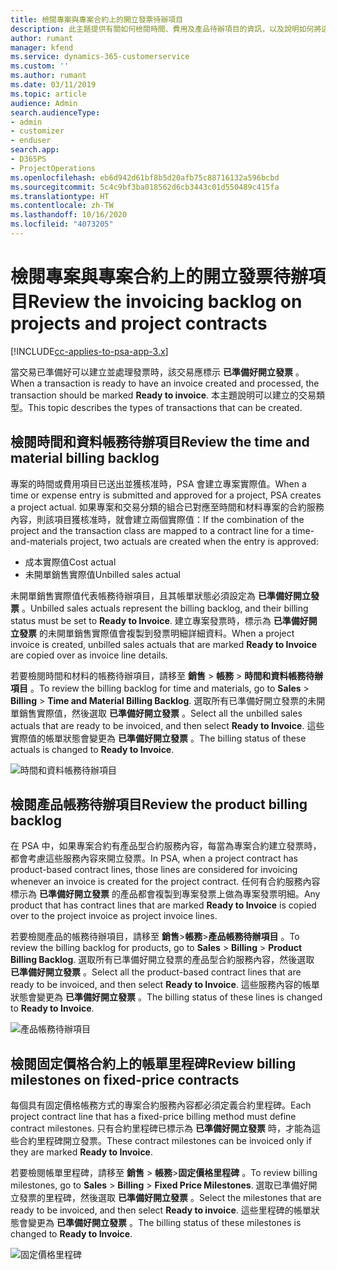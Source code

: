 ```yaml
---
title: 檢閱專案與專案合約上的開立發票待辦項目
description: 此主題提供有關如何檢閱時間、費用及產品待辦項目的資訊，以及說明如何將這些待辦項目標示為已準備好開立發票。
author: rumant
manager: kfend
ms.service: dynamics-365-customerservice
ms.custom: ''
ms.author: rumant
ms.date: 03/11/2019
ms.topic: article
audience: Admin
search.audienceType:
- admin
- customizer
- enduser
search.app:
- D365PS
- ProjectOperations
ms.openlocfilehash: eb6d942d61bf8b5d20afb75c88716132a596bcbd
ms.sourcegitcommit: 5c4c9bf3ba018562d6cb3443c01d550489c415fa
ms.translationtype: HT
ms.contentlocale: zh-TW
ms.lasthandoff: 10/16/2020
ms.locfileid: "4073205"
---
```

# <a name="review-the-invoicing-backlog-on-projects-and-project-contracts"></a><span data-ttu-id="13570-103">檢閱專案與專案合約上的開立發票待辦項目</span><span class="sxs-lookup"><span data-stu-id="13570-103">Review the invoicing backlog on projects and project contracts</span></span>

[!INCLUDE[cc-applies-to-psa-app-3.x](../includes/cc-applies-to-psa-app-3x.md)]

<span data-ttu-id="13570-104">當交易已準備好可以建立並處理發票時，該交易應標示 **已準備好開立發票** 。</span><span class="sxs-lookup"><span data-stu-id="13570-104">When a transaction is ready to have an invoice created and processed, the transaction should be marked **Ready to invoice**.</span></span> <span data-ttu-id="13570-105">本主題說明可以建立的交易類型。</span><span class="sxs-lookup"><span data-stu-id="13570-105">This topic describes the types of transactions that can be created.</span></span>

## <a name="review-the-time-and-material-billing-backlog"></a><span data-ttu-id="13570-106">檢閱時間和資料帳務待辦項目</span><span class="sxs-lookup"><span data-stu-id="13570-106">Review the time and material billing backlog</span></span>

<span data-ttu-id="13570-107">專案的時間或費用項目已送出並獲核准時，PSA 會建立專案實際值。</span><span class="sxs-lookup"><span data-stu-id="13570-107">When a time or expense entry is submitted and approved for a project, PSA creates a project actual.</span></span> <span data-ttu-id="13570-108">如果專案和交易分類的組合已對應至時間和材料專案的合約服務內容，則該項目獲核准時，就會建立兩個實際值：</span><span class="sxs-lookup"><span data-stu-id="13570-108">If the combination of the project and the transaction class are mapped to a contract line for a time-and-materials project, two actuals are created when the entry is approved:</span></span>

- <span data-ttu-id="13570-109">成本實際值</span><span class="sxs-lookup"><span data-stu-id="13570-109">Cost actual</span></span> 
- <span data-ttu-id="13570-110">未開單銷售實際值</span><span class="sxs-lookup"><span data-stu-id="13570-110">Unbilled sales actual</span></span>

<span data-ttu-id="13570-111">未開單銷售實際值代表帳務待辦項目，且其帳單狀態必須設定為 **已準備好開立發票** 。</span><span class="sxs-lookup"><span data-stu-id="13570-111">Unbilled sales actuals represent the billing backlog, and their billing status must be set to **Ready to Invoice**.</span></span> <span data-ttu-id="13570-112">建立專案發票時，標示為 **已準備好開立發票** 的未開單銷售實際值會複製到發票明細詳細資料。</span><span class="sxs-lookup"><span data-stu-id="13570-112">When a project invoice is created, unbilled sales actuals that are marked **Ready to Invoice** are copied over as invoice line details.</span></span>

<span data-ttu-id="13570-113">若要檢閱時間和材料的帳務待辦項目，請移至 **銷售** \> **帳務** \> **時間和資料帳務待辦項目** 。</span><span class="sxs-lookup"><span data-stu-id="13570-113">To review the billing backlog for time and materials, go to **Sales** \> **Billing** \> **Time and Material Billing Backlog**.</span></span> <span data-ttu-id="13570-114">選取所有已準備好開立發票的未開單銷售實際值，然後選取 **已準備好開立發票** 。</span><span class="sxs-lookup"><span data-stu-id="13570-114">Select all the unbilled sales actuals that are ready to be invoiced, and then select **Ready to Invoice**.</span></span> <span data-ttu-id="13570-115">這些實際值的帳單狀態會變更為 **已準備好開立發票** 。</span><span class="sxs-lookup"><span data-stu-id="13570-115">The billing status of these actuals is changed to **Ready to Invoice**.</span></span>

![時間和資料帳務待辦項目](media/TMBacklog.png)

## <a name="review-the-product-billing-backlog"></a><span data-ttu-id="13570-117">檢閱產品帳務待辦項目</span><span class="sxs-lookup"><span data-stu-id="13570-117">Review the product billing backlog</span></span>

<span data-ttu-id="13570-118">在 PSA 中，如果專案合約有產品型合約服務內容，每當為專案合約建立發票時，都會考慮這些服務內容來開立發票。</span><span class="sxs-lookup"><span data-stu-id="13570-118">In PSA, when a project contract has product-based contract lines, those lines are considered for invoicing whenever an invoice is created for the project contract.</span></span> <span data-ttu-id="13570-119">任何有合約服務內容標示為 **已準備好開立發票** 的產品都會複製到專案發票上做為專案發票明細。</span><span class="sxs-lookup"><span data-stu-id="13570-119">Any product that has contract lines that are marked **Ready to Invoice** is copied over to the project invoice as project invoice lines.</span></span>

<span data-ttu-id="13570-120">若要檢閱產品的帳務待辦項目，請移至 **銷售**\>**帳務**\>**產品帳務待辦項目** 。</span><span class="sxs-lookup"><span data-stu-id="13570-120">To review the billing backlog for products, go to **Sales** \> **Billing** \> **Product Billing Backlog**.</span></span> <span data-ttu-id="13570-121">選取所有已準備好開立發票的產品型合約服務內容，然後選取 **已準備好開立發票** 。</span><span class="sxs-lookup"><span data-stu-id="13570-121">Select all the product-based contract lines that are ready to be invoiced, and then select **Ready to Invoice**.</span></span> <span data-ttu-id="13570-122">這些服務內容的帳單狀態會變更為 **已準備好開立發票** 。</span><span class="sxs-lookup"><span data-stu-id="13570-122">The billing status of these lines is changed to **Ready to Invoice**.</span></span>

![產品帳務待辦項目](media/ProductBacklog.png)

## <a name="review-billing-milestones-on-fixed-price-contracts"></a><span data-ttu-id="13570-124">檢閱固定價格合約上的帳單里程碑</span><span class="sxs-lookup"><span data-stu-id="13570-124">Review billing milestones on fixed-price contracts</span></span>

<span data-ttu-id="13570-125">每個具有固定價格帳務方式的專案合約服務內容都必須定義合約里程碑。</span><span class="sxs-lookup"><span data-stu-id="13570-125">Each project contract line that has a fixed-price billing method must define contract milestones.</span></span> <span data-ttu-id="13570-126">只有合約里程碑已標示為 **已準備好開立發票** 時，才能為這些合約里程碑開立發票。</span><span class="sxs-lookup"><span data-stu-id="13570-126">These contract milestones can be invoiced only if they are marked **Ready to Invoice**.</span></span> 

<span data-ttu-id="13570-127">若要檢閱帳單里程碑，請移至 **銷售** \> **帳務**\>**固定價格里程碑** 。</span><span class="sxs-lookup"><span data-stu-id="13570-127">To review billing milestones, go to **Sales** \> **Billing** \> **Fixed Price Milestones**.</span></span> <span data-ttu-id="13570-128">選取已準備好開立發票的里程碑，然後選取 **已準備好開立發票** 。</span><span class="sxs-lookup"><span data-stu-id="13570-128">Select the milestones that are ready to be invoiced, and then select **Ready to invoice**.</span></span> <span data-ttu-id="13570-129">這些里程碑的帳單狀態會變更為 **已準備好開立發票** 。</span><span class="sxs-lookup"><span data-stu-id="13570-129">The billing status of these milestones is changed to **Ready to Invoice**.</span></span>

![固定價格里程碑](media/FPBacklog.png)
